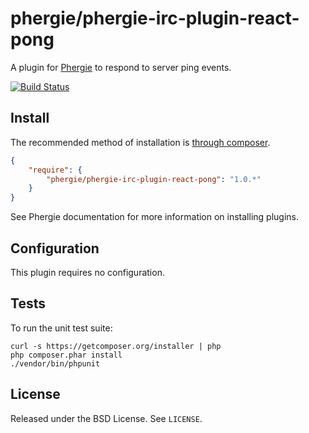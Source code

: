 # phergie/phergie-irc-plugin-react-pong

A plugin for [Phergie](http://github.com/phergie/phergie-irc-bot-react/) to
respond to server ping events.

[![Build Status](https://secure.travis-ci.org/phergie/phergie-irc-plugin-react-pong.png?branch=master)](http://travis-ci.org/phergie/phergie-irc-plugin-react-pong)

## Install

The recommended method of installation is [through composer](http://getcomposer.org).

```JSON
{
    "require": {
        "phergie/phergie-irc-plugin-react-pong": "1.0.*"
    }
}
```

See Phergie documentation for more information on installing plugins.

## Configuration

This plugin requires no configuration.

## Tests

To run the unit test suite:

```
curl -s https://getcomposer.org/installer | php
php composer.phar install
./vendor/bin/phpunit
```

## License

Released under the BSD License. See `LICENSE`.
